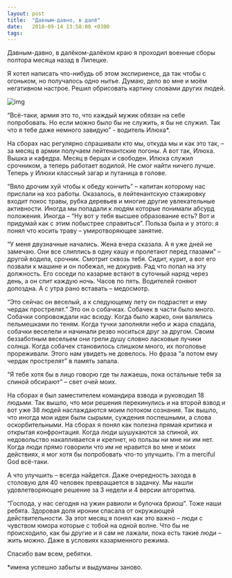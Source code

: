 ```yaml
---
layout: post
title:  "Давным-давно, в далё"
date:   2018-09-14 13:58:00 +0300
tags:   
---
```


Давным-давно, в далёком-далёком краю я проходил военные сборы полтора месяца назад в Липецке. 

Я хотел написать что-нибудь об этом экспириенсе, да так чтобы с огоньком, но получалось одно нытье. Думаю, дело во мне и моём негативном настрое. Решил обрисовать картину словами других людей. 

![img](https://pp.userapi.com/c850636/v850636832/1351/MpdLYfwqpLM.jpg)

<!--excerpt-->

“Всё-таки, армия это то, что каждый мужик обязан на себе попробовать. Но если можно было бы не служить, я бы не служил. Так что я тебе даже немного завидую” - водитель Илюха*. 

На сборах нас регулярно спрашивали кто мы, откуда мы и как это так, – за месяц в армии получаем лейтенантские погоны. А вот так, Илюха. Вышка и кафедра. Месяц в берцах и свободен. Илюха служил срочником, а теперь работает водилой. Не смог найти ничего лучше. Теперь у Илюхи классный загар и путаница в голове. 

“Вяло дрочим хуй чтобы к обеду кончить” – капитан которому нас прислали на хоз работы. Оказалось, в лейтенантскую стажировку входит покос травы, рубка деревьев и многие другие увлекательные активности. Иногда мы попадали к людям которые понимали абсурд положения. Иногда – “Ну вот у тебя высшее образование есть? Вот и придумай как с этим побыстрее справиться”. Польза была и у этого: я понял что косить траву – умиротворяющее занятие. 

“У меня двузначные начались. Жена вчера сказала. А я уже дней не замечаю. Они все слиплись в одну кашу и пролетают перед глазами” – другой водила, срочник. Смотрит сквозь тебя. Сидит, курит, а вот его позвали к машине и он побежал, не докурив. Рад что попал на эту должность. Его соседи по казарме встают в суточный наряд через день, а он спит каждую ночь. Часов по пять. Водителей гоняют допоздна. А с утра рано вставать – медосмотр. 

“Это сейчас он веселый, а к следующему лету он подрастет и ему чердак прострелят.” Это он о собачках. Собачек в части было много. Собачки сопровождали нас всюду. Когда было жарко, они валялись пельмешками по теням. Когда тучки заполняли небо и жара спадала, собачки веселели и начинали резво носиться друг за другом. Своим беззаботным весельем они грели душу словно ласковые лучики солнца. Когда собачек становилось слишком много, их поголовье прореживали. Этого нам увидеть не довелось. Но фраза “а потом ему чердак прострелят” в память запала. 

“Я тебе хотя бы в лицо говорю где ты лажаешь, пока остальные тебя за спиной обсирают” – свет очей моих. 

На сборах я был заместителем командира взвода и руководил 18 людьми. Так вышло, что мои решения перекинулись и на второй взвод и вот уже 38 людей наслаждаются моим потоком сознания. Так вышло, что иногда мои идеи были сырыми, суждения поспешными, а слова оскорбительными. На сборах я понял как полезна прямая критика и открытая конфронтация. Когда люди шушукаются за спиной, их недовольство накапливается и крепнет, но пользы ни мне ни им нет. Когда люди прямо говорили что им не нравится во мне и моих действиях, я мог хотя бы попробовать что-то улучшить. I'm a merciful God всё-таки. 

А что улучшить – всегда найдется. Даже очередность захода в столовую для 40 человек превращается в задачку. Мы нашли удовлетворяющее решение за 3 недели и 4 версии алгоритма. 

“Господа, у нас сегодня на ужин равиоли и булочка бриош”. Тоже наши ребята. Здоровая доля иронии спасала от окружающей действительности. За этот месяц я понял как это важно – люди с чувством юмора которые с тобой на одной волне. Что бы не происходило, как бы другие и я сам не лажали, пока есть такие люди – жить можно. Даже в условиях казарменного режима. 

Спасибо вам всем, ребятки. 

*имена успешно забыты и выдуманы заново.
